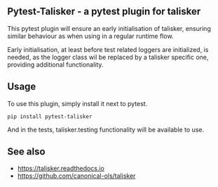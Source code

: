 Pytest-Talisker - a pytest plugin for talisker
----------------------------------------------

This pytest plugin will ensure an early initialisation of talisker, ensuring
similar behaviour as when using in a regular runtime flow.

Early initialisation, at least before test related loggers are initialized, is
needed, as the logger class wil be replaced by a talisker specific one,
providing additional functionality.

Usage
-----

To use this plugin, simply install it next to pytest.

```
pip install pytest-talisker
```

And in the tests, talisker.testing functionality will be available to use.

See also
--------

* https://talisker.readthedocs.io
* https://github.com/canonical-ols/talisker
